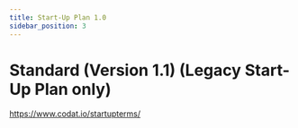```yaml
---
title: Start-Up Plan 1.0
sidebar_position: 3
---
```


# Standard (Version 1.1) (Legacy Start-Up Plan only)
https://www.codat.io/startupterms/
